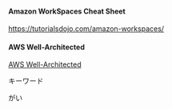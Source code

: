 #### Amazon WorkSpaces Cheat Sheet
https://tutorialsdojo.com/amazon-workspaces/

#### AWS Well-Architected
[AWS Well-Architected](https://aws.amazon.com/jp/architecture/well-architected/?wa-lens-whitepapers.sort-by=item.additionalFields.sortDate&wa-lens-whitepapers.sort-order=desc&wa-guidance-whitepapers.sort-by=item.additionalFields.sortDate&wa-guidance-whitepapers.sort-order=desc "AWS Well-Architected")

キーワード

がい
<!--stackedit_data:
eyJoaXN0b3J5IjpbNTk5MDA2Nzg2LC0yNjA2MzkyOTZdfQ==
-->